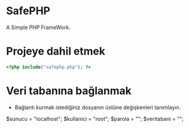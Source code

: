 # SafePHP
A Simple PHP FrameWork.

# Projeye dahil etmek
```php
<?php include("safephp.php"); ?>
```

# Veri tabanına bağlanmak
- Bağlantı kurmak istediğiniz dosyanın üstüne değişkenleri tanımlayın.

 $sunucu = "localhost";
 $kullanici = "root";
 $parola = "";
 $veritabani = "";
